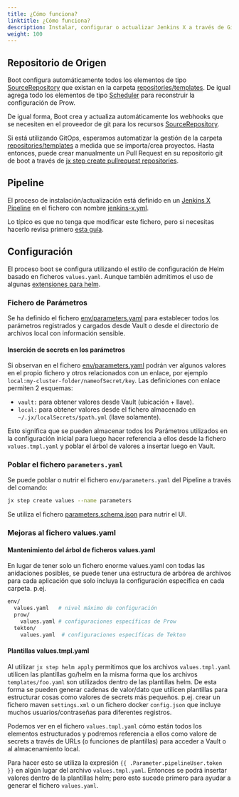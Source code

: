```yaml
---
title: ¿Cómo funciona?
linktitle: ¿Cómo funciona?
description: Instalar, configurar o actualizar Jenkins X a través de GitOps y Jenkins X Pipeline
weight: 100
---
```


## Repositorio de Origen

Boot configura automáticamente todos los elementos de tipo [SourceRepository](/docs/reference/components/custom-resources/#sourcerepository) que existan en la carpeta [repositories/templates](https://github.com/jenkins-x/jenkins-x-boot-config/tree/master/repositories/templates). De igual agrega todo los elementos de tipo [Scheduler](/docs/reference/components/custom-resources/#scheduler) para reconstruir la configuración de Prow.

De igual forma, Boot crea y actualiza automáticamente los webhooks que se necesiten en el proveedor de git para los recursos [SourceRepository](/docs/reference/components/custom-resources/#sourcerepository).

Si está utilizando GitOps, esperamos automatizar la gestión de la carpeta [repositories/templates](https://github.com/jenkins-x/jenkins-x-boot-config/tree/master/repositories/templates) a medida que se importa/crea proyectos. Hasta entonces, puede crear manualmente un Pull Request en su repositorio git de boot a través de [jx step create pullrequest repositories](/commands/jx_step_create_pullrequest_repositories/).

## Pipeline

El proceso de instalación/actualización está definido en un [Jenkins X Pipeline](/es/about/concepts/jenkins-x-pipelines/) en el fichero con nombre [jenkins-x.yml](https://github.com/jenkins-x/jenkins-x-boot-config/blob/master/jenkins-x.yml).

Lo típico es que no tenga que modificar este fichero, pero si necesitas hacerlo revisa primero [esta guía](/es/about/concepts/jenkins-x-pipelines/#personalizar-el-pipelines).

## Configuración

El proceso boot se configura utilizando el estilo de configuración de Helm basado en ficheros `values.yaml`. Aunque también admitimos el uso de algunas [extensiones para helm](https://github.com/jenkins-x/jx/issues/4328).

### Fichero de Parámetros

Se ha definido el fichero [env/parameters.yaml](https://github.com/jenkins-x/environment-tekton-weasel-dev/blob/master/env/parameters.yaml) para establecer todos los parámetros registrados y cargados desde Vault o desde el directorio de archivos local con información sensible.

#### Inserción de secrets en los parámetros

Si observan en el fichero [env/parameters.yaml](https://github.com/jenkins-x/environment-tekton-weasel-dev/blob/master/env/parameters.yaml) podrán ver algunos valores en el propio fichero y otros relacionados con un enlace, por ejemplo `local:my-cluster-folder/nameofSecret/key`. Las definiciones con enlace permiten 2 esquemas:

* `vault:` para obtener valores desde Vault (ubicación + llave).
* `local:` para obtener valores desde el fichero almacenado en `~/.jx/localSecrets/$path.yml` (llave solamente).

Esto significa que se pueden almacenar todos los Parámetros utilizados en la configuración inicial para luego hacer referencia a ellos desde la fichero `values.tmpl.yaml` y poblar el árbol de valores a insertar luego en Vault.

### Poblar el fichero `parameters.yaml`

Se puede poblar o nutrir el fichero `env/parameters.yaml` del Pipeline a través del comando:

```sh
jx step create values --name parameters
```

Se utiliza el fichero [parameters.schema.json](https://github.com/jenkins-x/jenkins-x-boot-config/blob/master/env/parameters.tmpl.schema.json) para nutrir el UI.

### Mejoras al fichero values.yaml

#### Mantenimiento del árbol de ficheros values.yaml

En lugar de tener solo un fichero enorme values.yaml con todas las anidaciones posibles, se puede tener una estructura de arbórea de archivos para cada aplicación que solo incluya la configuración específica en cada carpeta. p.ej.

```sh
env/
  values.yaml   # nivel máximo de configuración
  prow/
    values.yaml # configuraciones específicas de Prow
  tekton/
    values.yaml  # configuraciones específicas de Tekton
```

#### Plantillas values.tmpl.yaml

Al utilizar `jx step helm apply` permitimos que los archivos `values.tmpl.yaml` utilicen las plantillas go/helm en la misma forma que los archivos `templates/foo.yaml` son utilizados dentro de las plantillas helm. De esta forma se pueden generar cadenas de valor/dato que utilicen plantillas para estructurar cosas como valores de secrets más pequeños. p.ej. crear un fichero maven `settings.xml`  o un fichero docker `config.json` que incluye muchos usuarios/contraseñas para diferentes registros.

Podemos ver en el fichero `values.tmpl.yaml` cómo están todos los elementos estructurados y podremos referencia a ellos como valore de secrets a través de URLs (o funciones de plantillas) para acceder a Vault o al almacenamiento local.

Para hacer esto se utiliza la expresión `{{ .Parameter.pipelineUser.token }}` en algún lugar del archivo `values.tmpl.yaml`. Entonces se podrá insertar valores dentro de la plantillas helm; pero esto sucede primero para ayudar a generar el fichero `values.yaml`.
